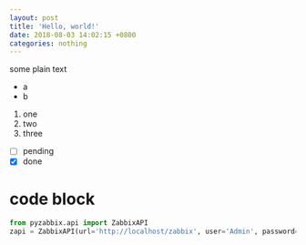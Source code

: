 ```yaml
---
layout: post
title: 'Hello, world!'
date: 2018-08-03 14:02:15 +0800
categories: nothing
---
```

some plain text

- a
- b

1. one
2. two
3. three

- [ ] pending
- [X] done

# code block

```python
from pyzabbix.api import ZabbixAPI
zapi = ZabbixAPI(url='http://localhost/zabbix', user='Admin', password='zabbix')
```
